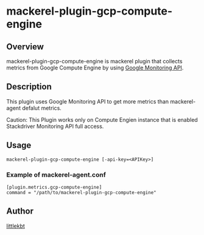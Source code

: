 mackerel-plugin-gcp-compute-engine
====

## Overview

mackerel-plugin-gcp-compute-engine is mackerel plugin that collects metrics from Google Compute Engine by using [Google Monitoring API](https://cloud.google.com/monitoring/api/v3/).

## Description

This plugin uses Google Monitoring API to get more metrics than mackerel-agent defalut metrics.   


Caution: This Plugin works only on Compute Engien instance that is enabled Stackdriver Monitoring API full access. 

## Usage

```shell
mackerel-plugin-gcp-compute-engine [-api-key=<APIKey>]
```


### Example of mackerel-agent.conf

```
[plugin.metrics.gcp-compute-engine]
command = "/path/to/mackerel-plugin-gcp-compute-engine"
```

## Author

[littlekbt](https://github.com/littlekbt)
